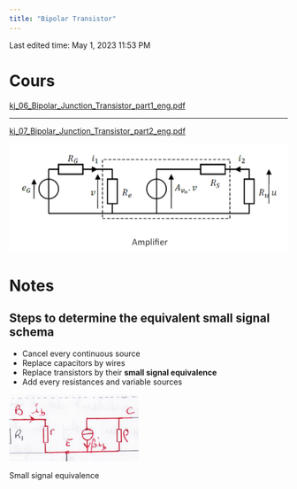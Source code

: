 ```yaml
---
title: "Bipolar Transistor"
---
```

Last edited time: May 1, 2023 11:53 PM

# Cours

[kj_06_Bipolar_Junction_Transistor_part1_eng.pdf](Bipolar%20Transistor/kj_06_Bipolar_Junction_Transistor_part1_eng.pdf)

---

[kj_07_Bipolar_Junction_Transistor_part2_eng.pdf](Bipolar%20Transistor/kj_07_Bipolar_Junction_Transistor_part2_eng.pdf)

![Untitled](Bipolar%20Transistor/Untitled.png)

# Notes

## Steps to determine the equivalent small signal schema

- Cancel every continuous source
- Replace capacitors by wires
- Replace transistors by their **small signal equivalence**
- Add every resistances and variable sources

![Small signal equivalence](Bipolar%20Transistor/Untitled%201.png)

Small signal equivalence
